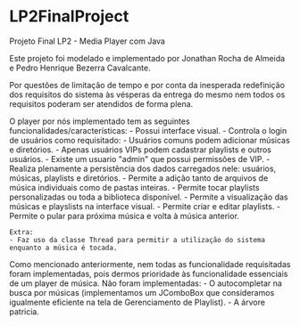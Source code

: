 # LP2FinalProject

Projeto Final LP2 - Media Player com Java

Este projeto foi modelado e implementado por Jonathan Rocha de Almeida e Pedro Henrique Bezerra Cavalcante.

Por questões de limitação de tempo e por conta da inesperada redefinição dos requisitos do sistema às vésperas da entrega do mesmo nem todos os requisitos poderam ser atendidos de forma plena.

O player por nós implementado tem as seguintes funcionalidades/características:
	- Possui interface visual.
	- Controla o login de usuários como requisitado:
		- Usuários comuns podem adicionar músicas e diretórios.
		- Apenas usuários VIPs podem cadastrar playlists e outros usuários.
		- Existe um usuario "admin" que possui permissões de VIP.
	- Realiza plenamente a persistência dos dados carregados nele: usuários, músicas, playlists e diretórios.
	- Permite a adição tanto de arquivos de música individuais como de pastas inteiras.
	- Permite tocar playlists personalizadas ou toda a biblioteca disponível.
	- Permite a visualização das músicas e playslists na interface visual.
	- Permite criar e editar playlists.
	- Permite o pular para próxima música e volta à música anterior.

	Extra:
	- Faz uso da classe Thread para permitir a utilização do sistema enquanto a música é tocada.

Como mencionado anteriormente, nem todas as funcionalidade requisitadas foram implementadas, pois dermos prioridade às funcionalidade essenciais de um player de música. Não foram implementadas:
	- O autocompletar na busca por músicas (implementamos um JComboBox que consideramos igualmente eficiente na tela de Gerenciamento de Playlist).
	- A árvore patricia.
